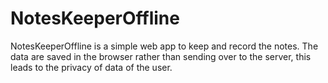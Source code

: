 # NotesKeeperOffline
 NotesKeeperOffline is a simple web app to keep and record the notes. The data are saved in the browser rather than sending over to the server, this leads to the privacy of data of the user.                 
